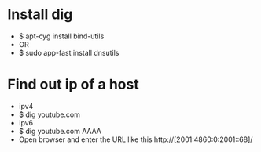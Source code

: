 Install dig
=====
* $ apt-cyg install bind-utils
* OR
* $ sudo app-fast install dnsutils

Find out ip of a host
=====
* ipv4
* $ dig youtube.com
* ipv6
* $ dig youtube.com AAAA
* Open browser and enter the URL like this http://[2001:4860:0:2001::68]/

